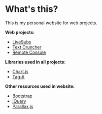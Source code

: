 # What's this?
This is my personal website for web projects.

**Web projects:**
- [LiveSubs](https://github.com/right1/livesubs)
- [Text Cruncher](https://github.com/Kevinsomnia/kevinsomnia.github.io/tree/master/projects/text_cruncher)
- [Remote Console](https://github.com/Kevinsomnia/kevinsomnia.github.io/tree/master/projects/remoteconsole)

**Libraries used in all projects:**
- [Chart.js](https://www.chartjs.org/)
- [Tag-it](https://github.com/fagianijunior/tag-it)

**Other resources used in website:**
- [Bootstrap](https://getbootstrap.com/)
- [jQuery](https://jquery.com/)
- [Parallax.js](https://github.com/pixelcog/parallax.js/)